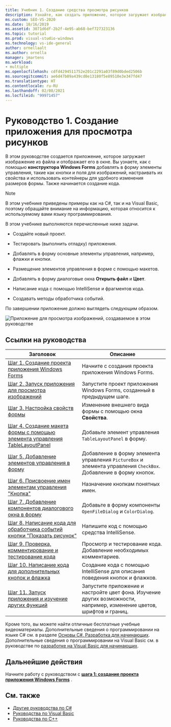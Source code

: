 ```yaml
---
title: Учебник 1. Создание средства просмотра рисунков
description: Узнайте, как создать приложение, которое загружает изображение из файла и отображает его в окне.
ms.custom: SEO-VS-2020
ms.date: 10/16/2019
ms.assetid: 3071d6df-2b2f-4e95-ab68-bef727323136
ms.topic: tutorial
ms.prod: visual-studio-windows
ms.technology: vs-ide-general
author: ornellaalt
ms.author: ornella
manager: jmartens
ms.workload:
- multiple
ms.openlocfilehash: cdfd4294511752e201c2291a03f89d0bded2506b
ms.sourcegitcommit: ae6d47b09a439cd0e13180f5e89510e3e347fd47
ms.translationtype: HT
ms.contentlocale: ru-RU
ms.lasthandoff: 02/08/2021
ms.locfileid: "99971457"
---
```

# <a name="tutorial-1-create-a-picture-viewer"></a>Руководство 1. Создание приложения для просмотра рисунков

В этом руководстве создается приложение, которое загружает изображение из файла и отображает его в окне. Вы узнаете, как с помощью **конструктора Windows Forms** добавлять в форму элементы управления, такие как кнопки и поля для изображений, настраивать их свойства и использовать контейнеры для удобного изменения размеров формы. Также начинается создание кода.

> [!NOTE]
> В этом учебнике приведены примеры как на C#, так и на Visual Basic, поэтому обращайте внимание на информацию, которая относится к используемому вами языку программирования.

В этом учебнике выполняются перечисленные ниже задачи.

* Создайте новый проект.

* Тестировать (выполнить отладку) приложения.

* Добавлять в форму основные элементы управления, например, флажки и кнопки.

* Размещение элементов управления в форме с помощью макетов.

* Добавлять в форму диалоговые окна **Открыть файл** и **Цвет**.

* Написание кода с помощью IntelliSense и фрагментов кода.

* Создавать методы обработчика событий.

По завершении приложение должно выглядеть следующим образом.

![Приложение для просмотра изображений, создаваемое в этом руководстве](../ide/media/express_pictureviewerdone.png)

## <a name="tutorial-links"></a>Ссылки на руководства

|Заголовок|Описание|
|-----------|-----------------|
|[Шаг 1. Создание проекта приложения Windows Forms](../ide/step-1-create-a-windows-forms-application-project.md)|Начните с создания проекта приложения Windows Forms.|
|[Шаг 2. Запуск приложения для просмотра изображений](../ide/step-2-run-your-program.md)|Запустите проект приложения Windows Forms, созданный в предыдущем шаге.|
|[Шаг 3. Настройка свойств формы](../ide/step-3-set-your-form-properties.md)|Изменение внешнего вида формы с помощью окна **Свойства**.|
|[Шаг 4. Создание макета формы с помощью элемента управления TableLayoutPanel](../ide/step-4-lay-out-your-form-with-a-tablelayoutpanel-control.md)|Добавьте элемент управления `TableLayoutPanel` в форму.|
|[Шаг 5. Добавление элементов управления в форму](../ide/step-5-add-controls-to-your-form.md)|Добавление в форму элемента управления `PictureBox` и элемента управления `CheckBox`. Добавление в форму кнопок.|
|[Шаг 6. Присвоение имен элементам управления "Кнопка"](../ide/step-6-name-your-button-controls.md)|Назначение кнопкам понятных имен.|
|[Шаг 7. Добавление компонентов диалогового окна в форму](../ide/step-7-add-dialog-components-to-your-form.md)|Добавьте в форму компоненты `OpenFileDialog` и `ColorDialog`.|
|[Шаг 8. Написание кода для обработчика событий кнопки "Показать рисунок"](../ide/step-8-write-code-for-the-show-a-picture-button-event-handler.md)|Напишите код с помощью средства IntelliSense.|
|[Шаг 9. Проверка, комментирование и тестирование кода](../ide/step-9-review-comment-and-test-your-code.md)|Просмотр и тестирование кода. Добавление необходимых комментариев.|
|[Шаг 10. Написание кода для дополнительных кнопок и флажка](../ide/step-10-write-code-for-additional-buttons-and-a-check-box.md)|Создание кода с помощью IntelliSense для описания поведения кнопок и флажков.|
|[Шаг 11. Запуск приложения и изучение других функций](../ide/step-11-run-your-program-and-try-other-features.md)|Запустите приложение и настройте цвет фона. Изучение других возможности, например, изменение цветов, шрифтов и границ.|

Кроме того, вы можете найти отличные бесплатные учебные видеоматериалы. Дополнительные сведения о программировании на языке C# см. в разделе [Основы C#. Разработка для начинающих](https://channel9.msdn.com/Series/C-Sharp-Fundamentals-Development-for-Absolute-Beginners). Дополнительные сведения о программировании на Visual Basic см. в руководстве по [разработке на Visual Basic для начинающих](https://channel9.msdn.com/Series/Visual-Basic-Development-for-Absolute-Beginners).

## <a name="next-steps"></a>Дальнейшие действия

Начните работу с руководством с **[шага 1: создание проекта приложения Windows Forms](../ide/step-1-create-a-windows-forms-application-project.md)** .

## <a name="see-also"></a>См. также

* [Другие руководства по C#](../get-started/csharp/index.yml)
* [Руководства по Visual Basic](../get-started/visual-basic/index.yml)
* [Руководства по C++](/cpp/get-started/tutorial-console-cpp)